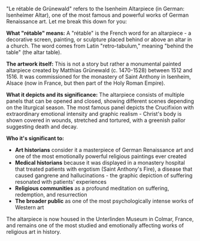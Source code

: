 "Le rétable de Grünewald" refers to the Isenheim Altarpiece (in German: Isenheimer Altar), one of the most famous and powerful works of German Renaissance art. Let me break this down for you:

**What "rétable" means:**
A "rétable" is the French word for an altarpiece - a decorative screen, painting, or sculpture placed behind or above an altar in a church. The word comes from Latin "retro-tabulum," meaning "behind the table" (the altar table).

**The artwork itself:**
This is not a story but rather a monumental painted altarpiece created by Matthias Grünewald (c. 1470-1528) between 1512 and 1516. It was commissioned for the monastery of Saint Anthony in Isenheim, Alsace (now in France, but then part of the Holy Roman Empire).

**What it depicts and its significance:**
The altarpiece consists of multiple panels that can be opened and closed, showing different scenes depending on the liturgical season. The most famous panel depicts the Crucifixion with extraordinary emotional intensity and graphic realism - Christ's body is shown covered in wounds, stretched and tortured, with a greenish pallor suggesting death and decay.

**Who it's significant to:**
- **Art historians** consider it a masterpiece of German Renaissance art and one of the most emotionally powerful religious paintings ever created
- **Medical historians** because it was displayed in a monastery hospital that treated patients with ergotism (Saint Anthony's Fire), a disease that caused gangrene and hallucinations - the graphic depiction of suffering resonated with patients' experiences
- **Religious communities** as a profound meditation on suffering, redemption, and resurrection
- **The broader public** as one of the most psychologically intense works of Western art

The altarpiece is now housed in the Unterlinden Museum in Colmar, France, and remains one of the most studied and emotionally affecting works of religious art in history.